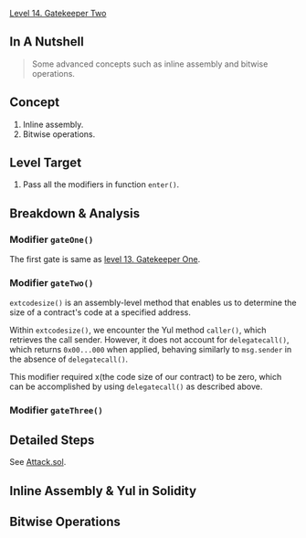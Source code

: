 [Level 14. Gatekeeper Two](https://ethernaut.openzeppelin.com/level/0x0C791D1923c738AC8c4ACFD0A60382eE5FF08a23)

## In A Nutshell

> Some advanced concepts such as inline assembly and bitwise operations.

## Concept

1. Inline assembly.
2. Bitwise operations.

## Level Target

1. Pass all the modifiers in function `enter()`.

## Breakdown & Analysis

### Modifier `gateOne()`
The first gate is same as [level 13. Gatekeeper One](https://github.com/timou0911/Ethernaut_Writeup/blob/main/13.%20Gatekeeper%20One%20%E2%98%85%E2%98%85%E2%98%85%E2%98%85%E2%98%86/README.md#modifier-gateone).

### Modifier `gateTwo()`
`extcodesize()` is an assembly-level method that enables us to determine the size of a contract's code at a specified address.

Within `extcodesize()`, we encounter the Yul method `caller()`, which retrieves the call sender. However, it does not account for `delegatecall()`, which returns `0x00...000` when applied, behaving similarly to `msg.sender` in the absence of `delegatecall()`.

This modifier required x(the code size of our contract) to be zero, which can be accomplished by using `delegatecall()` as described above.

### Modifier `gateThree()`


## Detailed Steps

See [Attack.sol](https://github.com/timou0911/Ethernaut_Writeup/blob/main/14.%20Gatekeeper%20Two%20%E2%98%85%E2%98%85%E2%98%85%E2%98%86%E2%98%86/Attack.sol).

## Inline Assembly & Yul in Solidity



## Bitwise Operations

